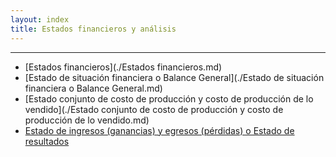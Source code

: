 ```yaml
---
layout: index
title: Estados financieros y análisis
---
```



----------------------------------------------------------

* [Estados financieros](./Estados financieros.md)
* [Estado de situación financiera o Balance General](./Estado de situación financiera o Balance General.md)
* [Estado conjunto de costo de producción y costo de producción de lo vendido](./Estado conjunto de costo de producción y costo de producción de lo vendido.md)
* [Estado de ingresos (ganancias) y egresos (pérdidas) o Estado de resultados](estado-de-ingresos-ganancias-y-egresos-pérdidas-o-estado-de-resultados.md)
